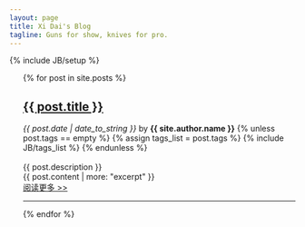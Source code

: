 ```yaml
---
layout: page
title: Xi Dai's Blog
tagline: Guns for show, knives for pro.
---
```

{% include JB/setup %}
<ul class="posts">
  {% for post in site.posts %}
    <div>
     <h2><a href="{{ BASE_PATH }}{{ post.url }}">{{ post.title }}</a></h2>
     <div><em>{{ post.date | date_to_string }} </em>
          by <strong>{{ site.author.name }}</strong>
          {% unless post.tags == empty %}
            <span class="tag_box inline">
            {% assign tags_list = post.tags %}
            {% include JB/tags_list %}
            </span>
          {% endunless %} 
      </div><br>
     <div>{{ post.description }}</div>
     <div>{{ post.content | more: "excerpt" }}</div>
     <div><a href="{{ BASE_PATH }}{{ post.url }}">阅读更多 >></a></div>
   </div>
   <hr>
  {% endfor %}
</ul>

